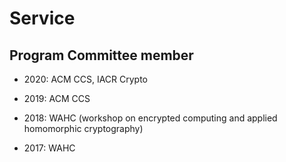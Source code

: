 # Service 

## Program Committee member

- 2020: ACM CCS, IACR Crypto 

- 2019: ACM CCS

- 2018: WAHC (workshop on encrypted computing and applied homomorphic cryptography)

- 2017: WAHC
